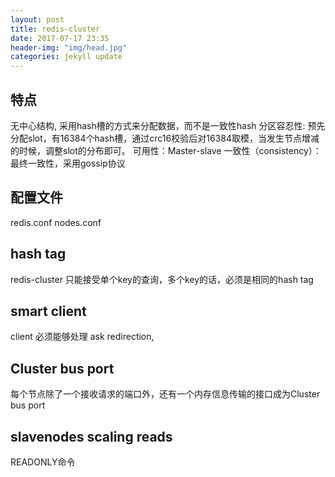 ```yaml
---
layout: post
title: redis-cluster
date: 2017-07-17 23:35
header-img: "img/head.jpg"
categories: jekyll update
---
```


## 特点
无中心结构, 采用hash槽的方式来分配数据，而不是一致性hash
分区容忍性: 预先分配slot，有16384个hash槽，通过crc16校验后对16384取模，当发生节点增减的时候，调整slot的分布即可。
可用性：Master-slave
一致性（consistency）： 最终一致性，采用gossip协议 

## 配置文件

redis.conf  nodes.conf

## hash tag

redis-cluster 只能接受单个key的查询，多个key的话，必须是相同的hash tag


## smart client

client 必须能够处理 ask redirection, 

## Cluster bus port

每个节点除了一个接收请求的端口外，还有一个内存信息传输的接口成为Cluster bus port

## slavenodes scaling reads

READONLY命令
